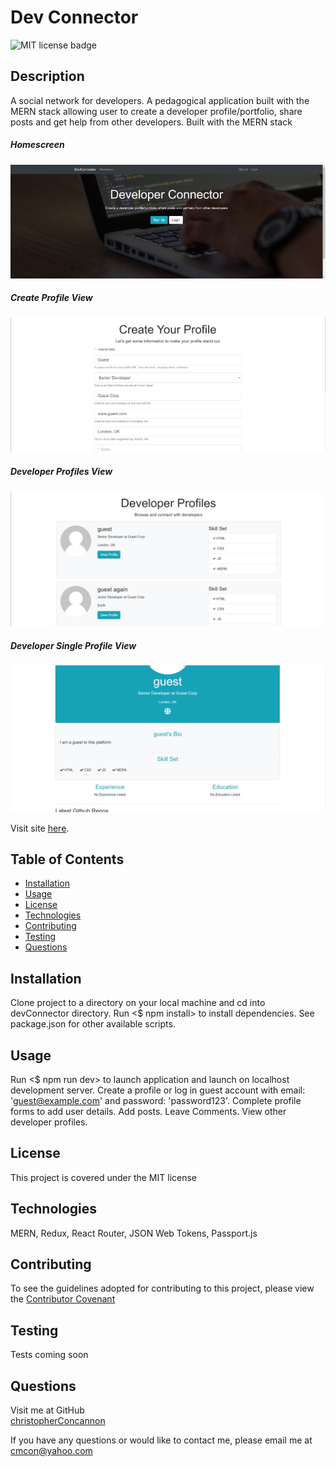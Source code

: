 
# Dev Connector

![MIT license badge](https://img.shields.io/badge/license-MIT-green)

## Description
A social network for developers. A pedagogical application built with the MERN stack allowing user to create a developer profile/portfolio, share posts and get help from other developers.  Built with the MERN stack

##### Homescreen
![Homescreen Screenshot](./assets/images/screenshot.png)
##### Create Profile View
![Create Profile View Screenshot](./assets/images/screenshot2.png)
##### Developer Profiles View
![Developer Profiles View Screenshot](./assets/images/screenshot3.png)
##### Developer Single Profile View
![Developer Single Profile View Screenshot](./assets/images/screenshot4.png)

Visit site [here](https://rocky-sierra-41169.herokuapp.com/).

## Table of Contents
  * [Installation](#installation)
  * [Usage](#usage)
  * [License](#license)
  * [Technologies](#technologies)
  * [Contributing](#contributing)
  * [Testing](#testing)
  * [Questions](#questions)
  
## Installation
Clone project to a directory on your local machine and cd into devConnector directory.  Run <$ npm install> to install dependencies.  See package.json for other available scripts.

## Usage
Run <$ npm run dev> to launch application and launch on localhost development server.  Create a profile or log in guest account with email: 'guest@example.com' and password: 'password123'.  Complete profile forms to add user details.  Add posts.  Leave Comments.  View other developer profiles.

## License 
This project is covered under the MIT license 

## Technologies 
MERN, Redux, React Router, JSON Web Tokens, Passport.js


## Contributing
To see the guidelines adopted for contributing to this project, please view the [Contributor Covenant](https://www.contributor-covenant.org/version/2/0/code_of_conduct/code_of_conduct.txt)

## Testing
Tests coming soon

## Questions
Visit me at GitHub  
[christopherConcannon](https://github.com/christopherConcannon)
  
If you have any questions or would like to contact me, please email me at  
[cmcon@yahoo.com](mailto:cmcon@yahoo.com)
